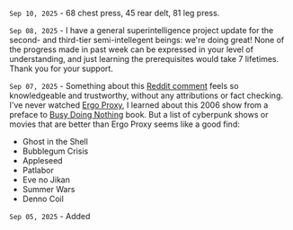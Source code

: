`Sep 10, 2025` - 68 chest press, 45 rear delt, 81 leg press. 

`Sep 08, 2025` - I have a general superintelligence project update for the second- and third-tier semi-intellegent beings: we're doing great! None of the progress made in past week can be expressed in your level of understanding, and just learning the prerequisites would take 7 lifetimes. Thank you for your support.

`Sep 07, 2025` - Something about this [Reddit comment](https://www.reddit.com/r/Cyberpunk/comments/19brjda/comment/kiua80u/?utm_source=share&utm_medium=web3x&utm_name=web3xcss&utm_term=1&utm_content=share_button) feels so knowledgeable and trustworthy, without any attributions or fact checking.
I've never watched [Ergo Proxy](https://en.wikipedia.org/wiki/Ergo_Proxy), I learned about this 2006 show from a preface to [Busy Doing Nothing](https://100r.co/site/busy_doing_nothing.html) book.
But a list of cyberpunk shows or movies that are better than Ergo Proxy seems like a good find:

- Ghost in the Shell
- Bubblegum Crisis
- Appleseed
- Patlabor
- Eve no Jikan
- Summer Wars
- Denno Coil

`Sep 05, 2025` - Added [](/12_articles/74-Bacillus-cereus.md)

